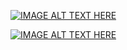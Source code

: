[![IMAGE ALT TEXT HERE](https://img.youtube.com/vi/z17X-mmcLMc/0.jpg)](https://www.youtube.com/z17X-mmcLMc)

[![IMAGE ALT TEXT HERE](https://img.youtube.com/vi/5OPgElqeWcU/0.jpg)](https://www.youtube.com/5OPgElqeWcU)
